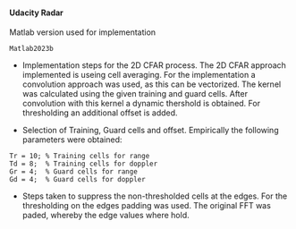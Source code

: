 #### Udacity Radar 
Matlab version used for implementation
```
Matlab2023b
```
- Implementation steps for the 2D CFAR process.
The 2D CFAR approach implemented is useing cell averaging.
For the implementation a convolution approach was used, as this can be vectorized.
The kernel was calculated using the given training and guard cells.
After convolution with this kernel a dynamic thershold is obtained.
For thresholding an additional offset is added.

- Selection of Training, Guard cells and offset.
Empirically the following parameters were obtained:

```
Tr = 10; % Training cells for range
Td = 8;  % Training cells for doppler
Gr = 4;  % Guard cells for range
Gd = 4;  % Guard cells for doppler
```
- Steps taken to suppress the non-thresholded cells at the edges.
For the thresholding on the edges padding was used.
The original FFT was paded, whereby the edge values where hold.